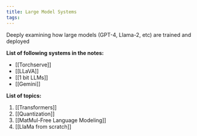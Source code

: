 ```yaml
---
title: Large Model Systems
tags:
---
```

Deeply examining how large models (GPT-4, Llama-2, etc) are trained and deployed

**List of following systems in the notes:**
- [[Torchserve]]
- [[LLaVA]]
- [[1 bit LLMs]]
- [[Gemini]]


**List of topics:** 
1. [[Transformers]]
2. [[Quantization]]
3. [[MatMul-Free Language Modeling]]
4. [[LlaMa from scratch]]



